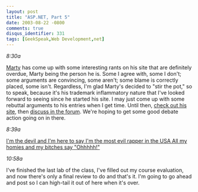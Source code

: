 ```yaml
---
layout: post
title: "ASP.NET, Part 5"
date: 2003-08-22 -0800
comments: true
disqus_identifier: 331
tags: [GeekSpeak,Web Development,net]
---
```

*8:30a*
 
 [Marty](http://www.mildperil.net/blog/) has come up with some
interesting rants on his site that are definitely overdue, Marty being
the person he is. Some I agree with, some I don't; some arguments are
convincing, some aren't; some blame is correctly placed, some isn't.
Regardless, I'm glad Marty's decided to "stir the pot," so to speak,
because it's his trademark inflammatory nature that I've looked forward
to seeing since he started his site. I may just come up with some
rebuttal arguments to his entries when I get time. Until then, [check
out his site](http://www.mildperil.net/blog/), then [discuss in the
forum](http://www.mildperil.net/forum/). We're hoping to get some good
debate action going on in there.
 
 *8:39a*
 
 [I'm the devil and I'm here to say
 I'm the most evil rapper in the USA
 All my homies and my bitches say
"Ohhhhh!"](http://snltranscripts.jt.org/99/99edevil.phtml)
 
 *10:58a*
 
 I've finished the last lab of the class, I've filled out my course
evaluation, and now there's only a final review to do and that's it. I'm
going to go ahead and post so I can high-tail it out of here when it's
over.
